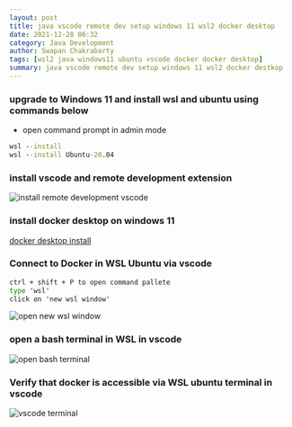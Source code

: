 ```yaml
---
layout: post
title: java vscode remote dev setup windows 11 wsl2 docker desktop
date: 2021-12-28 06:32
category: Java Development
author: Swapan Chakrabarty
tags: [wsl2 java windows11 ubuntu vscode docker docker desktop]
summary: java vscode remote dev setup windows 11 wsl2 docker destkop
---   
```


### upgrade to Windows 11 and install wsl and ubuntu using commands below

* open command prompt in admin mode
  
```bat
wsl --install
wsl --install Ubuntu-20.04
```

### install vscode and remote development extension

![install remote development vscode](https://user-images.githubusercontent.com/91769455/147636444-157b2f00-4259-4de8-a8fa-77b4116580cb.png)

### install docker desktop on windows 11

[docker desktop install](https://desktop.docker.com/win/main/amd64/Docker%20Desktop%20Installer.exe)

### Connect to Docker in WSL Ubuntu via vscode

```cmd
ctrl + shift + P to open command pallete
type 'wsl'
click on 'new wsl window'
```

![open new wsl window](https://user-images.githubusercontent.com/91769455/147637255-026202c0-bb61-4eee-bb02-42f5ed265369.png)

### open a bash terminal in WSL in vscode

![open bash terminal](https://user-images.githubusercontent.com/91769455/147637417-981d7b13-0f32-4c11-be50-1e46ca6c41d6.png)

### Verify that docker is accessible via WSL ubuntu terminal in vscode

![vscode terminal](https://user-images.githubusercontent.com/91769455/147637616-5caf6d60-aa9f-4117-a160-b771093d7d15.png)
